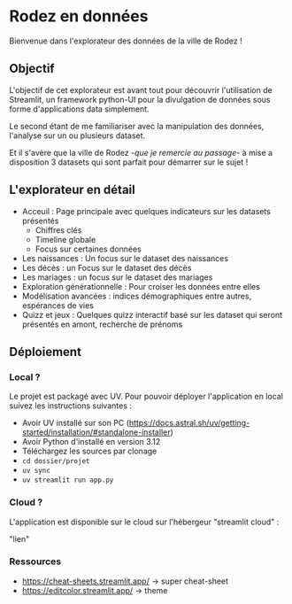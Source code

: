 # Rodez en données


Bienvenue dans l'explorateur des données de la ville de Rodez !

## Objectif

L'objectif de cet explorateur est avant tout pour découvrir l'utilisation de Streamlit, un framework python-UI pour la 
divulgation de données sous forme d'applications data simplement.

Le second étant de me familiariser avec la manipulation des données, l'analyse sur un ou plusieurs dataset. 

Et il s'avère que la ville de Rodez -*que je remercie au passage*- à mise a disposition 3 datasets qui sont parfait 
pour démarrer sur le sujet ! 

## L'explorateur en détail

- Acceuil : Page principale avec quelques indicateurs sur les datasets présentés
  - Chiffres clés
  - Timeline globale
  - Focus sur certaines données
- Les naissances : Un focus sur le dataset des naissances
- Les décès : un Focus sur le dataset des décès
- Les mariages : un focus sur le dataset des mariages
- Exploration générationnelle : Pour croiser les données entre elles
- Modélisation avancées : indices démographiques entre autres, espérances de vies
- Quizz et jeux : Quelques quizz interactif basé sur les dataset qui seront présentés en amont, recherche de prénoms

## Déploiement

### Local ?

Le projet est packagé avec UV. Pour pouvoir déployer l'application en local suivez les instructions suivantes : 

- Avoir UV installé sur son PC (https://docs.astral.sh/uv/getting-started/installation/#standalone-installer)
- Avoir Python d'installé en version 3.12
- Téléchargez les sources par clonage
- ``cd dossier/projet``
- ``uv sync``
- ``uv streamlit run app.py``

### Cloud ?

L'application est disponible sur le cloud sur l'hébergeur "streamlit cloud" : 

"lien"


### Ressources

* https://cheat-sheets.streamlit.app/ -> super cheat-sheet
* https://editcolor.streamlit.app/ -> theme
